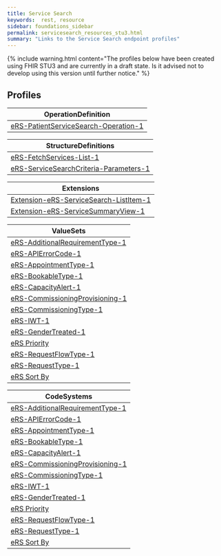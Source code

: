 ```yaml
---
title: Service Search
keywords:  rest, resource
sidebar: foundations_sidebar
permalink: servicesearch_resources_stu3.html
summary: "Links to the Service Search endpoint profiles"
---
```


{% include warning.html content="The profiles below have been created using FHIR STU3 and are currently in a draft state. Is it advised not to develop 
using this version until further notice." %}

## Profiles ##

|OperationDefinition| 
|-------|
|[eRS-PatientServiceSearch-Operation-1](https://fhir.nhs.uk/STU3/OperationDefinition/eRS-PatientServiceSearch-Operation-1/_history/1.0) | 


|StructureDefinitions| 
|-------|
|[eRS-FetchServices-List-1](https://fhir.nhs.uk/STU3/StructureDefinition/eRS-FetchServices-List-1/_history/1.0) | 
|[eRS-ServiceSearchCriteria-Parameters-1](https://fhir.nhs.uk/STU3/StructureDefinition/eRS-ServiceSearchCriteria-Parameters-1/_history/1.0)

|Extensions| 
|-------|
|[Extension-eRS-ServiceSearch-ListItem-1](https://fhir.nhs.uk/STU3/StructureDefinition/Extension-eRS-ServiceSearch-ListItem-1/_history/1.0) | 
|[Extension-eRS-ServiceSummaryView-1](https://fhir.nhs.uk/STU3/StructureDefinition/Extension-eRS-ServiceSummaryView-1/_history/1.0) | 


|ValueSets| 
|-------|
|[eRS-AdditionalRequirementType-1](https://fhir.nhs.uk/STU3/ValueSet/eRS-AdditionalRequirementType-1/_history/1.0) | 
|[eRS-APIErrorCode-1](https://fhir.nhs.uk/STU3/ValueSet/eRS-APIErrorCode-1/_history/1.0)|
|[eRS-AppointmentType-1](https://fhir.nhs.uk/STU3/ValueSet/eRS-AppointmentType-1/_history/1.0)| 
|[eRS-BookableType-1](https://fhir.nhs.uk/STU3/ValueSet/eRS-BookableType-1/_history/1.0)| 
|[eRS-CapacityAlert-1](https://fhir.nhs.uk/STU3/ValueSet/eRS-CapacityAlert-1/_history/1.0)| 
|[eRS-CommissioningProvisioning-1](https://fhir.nhs.uk/STU3/ValueSet/eRS-CommissioningProvisioning-1/_history/1.0)| 
|[eRS-CommissioningType-1](https://fhir.nhs.uk/STU3/ValueSet/eRS-CommissioningType-1/_history/1.0)| 
|[eRS-IWT-1](https://fhir.nhs.uk/STU3/ValueSet/eRS-IWT-1/_history/1.0)| 
|[eRS-GenderTreated-1](https://fhir.nhs.uk/STU3/ValueSet/eRS-GenderTreated-1/_history/1.0)| 
|[eRS Priority](https://fhir.nhs.uk/STU3/ValueSet/eRS-Priority-1/_history/1.0)| 
|[eRS-RequestFlowType-1](https://fhir.nhs.uk/STU3/ValueSet/eRS-RequestFlowType-1/_history/1.0)| 
|[eRS-RequestType-1](https://fhir.nhs.uk/STU3/ValueSet/eRS-RequestType-1/_history/1.0)| 
|[eRS Sort By](https://fhir.nhs.uk/STU3/ValueSet/eRS-SortBy-1/_history/1.0)| 

|CodeSystems| 
|-------|
|[eRS-AdditionalRequirementType-1](https://fhir.nhs.uk/STU3/CodeSystem/eRS-AdditionalRequirementType-1/_history/1.0) | 
|[eRS-APIErrorCode-1](https://fhir.nhs.uk/STU3/CodeSystem/eRS-APIErrorCode-1/_history/1.0)|
|[eRS-AppointmentType-1](https://fhir.nhs.uk/STU3/CodeSystem/eRS-AppointmentType-1/_history/1.0)| 
|[eRS-BookableType-1](https://fhir.nhs.uk/STU3/CodeSystem/eRS-BookableType-1/_history/1.0)| 
|[eRS-CapacityAlert-1](https://fhir.nhs.uk/STU3/CodeSystem/eRS-CapacityAlert-1/_history/1.0)| 
|[eRS-CommissioningProvisioning-1](https://fhir.nhs.uk/STU3/CodeSystem/eRS-CommissioningProvisioning-1/_history/1.0)| 
|[eRS-CommissioningType-1](https://fhir.nhs.uk/STU3/CodeSystem/eRS-CommissioningType-1/_history/1.0)| 
|[eRS-IWT-1](https://fhir.nhs.uk/STU3/CodeSystem/eRS-IWT-1/_history/1.0)| 
|[eRS-GenderTreated-1](https://fhir.nhs.uk/STU3/CodeSystem/eRS-GenderTreated-1/_history/1.0)| 
|[eRS Priority](https://fhir.nhs.uk/STU3/CodeSystem/eRS-Priority-1/_history/1.0)| 
|[eRS-RequestFlowType-1](https://fhir.nhs.uk/STU3/CodeSystem/eRS-RequestFlowType-1/_history/1.0)| 
|[eRS-RequestType-1](https://fhir.nhs.uk/STU3/CodeSystem/eRS-RequestType-1/_history/1.0)| 
|[eRS Sort By](https://fhir.nhs.uk/STU3/CodeSystem/eRS-SortBy-1/_history/1.0)| 
